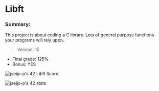 # Libft

### Summary:

This project is about coding a C library.
Lots of general purpose functions your programs will rely upon.

> Version: 15

- Final grade: 125%
- Bonus: YES

![jseijo-p's 42 Libft Score](https://badge42.vercel.app/api/v2/cl2s2tlio014009mn0nrll98l/project/2564623)

![jseijo-p's 42 stats](https://badge42.vercel.app/api/v2/cl2s2tlio014009mn0nrll98l/stats?cursusId=21&coalitionId=undefined)
